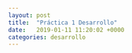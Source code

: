 ```yaml
---
layout: post
title:  "Práctica 1 Desarrollo"
date:   2019-01-11 11:20:02 +0000
categories: desarrollo
---
```


